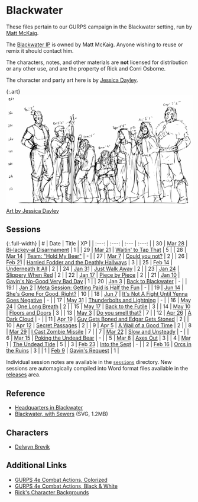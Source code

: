 # Blackwater

These files pertain to our GURPS campaign in the Blackwater setting, run by [Matt McKaig](https://github.com/mlmckaig).

The [Blackwater IP](https://rickosborne.github.io/blackwater/) is owned by Matt McKaig.
Anyone wishing to reuse or remix it should contact him.

The characters, notes, and other materials are **not** licensed for distribution or any other use, and are the property of Rick and Corri Osborne.

The character and party art here is by [Jessica Dayley](https://www.artstation.com/jdayley).

{:.art}
![Party Height Chart](sessions/art/OGPartyHeightChart.svg "Party Height Chart, by Jessica Dayley")
<label><a href="https://www.artstation.com/jdayley">Art by Jessica Dayley</a></label>

## Sessions

{:.full-width}
| # | Date | Title | XP |
| :---: | :---: | :--- | :---: |
| 30 | <abbr title="2021-03-28">Mar 28</abbr> | [Bi-lackey-al Disarmament](sessions/2021-03-28-bi-lackey-al-disarmament.md) | 1 |
| 29 | <abbr title="2021-03-21">Mar 21</abbr> | [Waitin' to Tap That](sessions/2021-03-21-waitin-to-tap-that.md) | 5 |
| 28 | <abbr title="2021-03-14">Mar 14</abbr> | [Team: "Hold My Beer"](sessions/2021-03-14-team-hold-my-beer.md) | - |
| 27 | <abbr title="2021-03-07">Mar 7</abbr> | [Could you not?](sessions/2021-03-07-could-you-not.md) | 2 |
| 26 | <abbr title="2021-02-21">Feb 21</abbr> | [Harried Fodder and the Deathly Hallways](sessions/2021-02-21-harried-fodder-and-the-deathly-hallways.md) | 3 |
| 25 | <abbr title="2021-02-14">Feb 14</abbr> | [Underneath It All](sessions/2021-02-14-underneath-it-all.md) | 2 |
| 24 | <abbr title="2021-01-31">Jan 31</abbr> | [Just Walk Away](sessions/2021-01-31-just-walk-away.md) | 2 |
| 23 | <abbr title="2021-01-24">Jan 24</abbr> | [Slippery When Red](sessions/2021-01-24-slippery-when-red.md) | 2 |
| 22 | <abbr title="2021-01-17">Jan 17</abbr> | [Piece by Piece](sessions/2021-01-17-piece-by-piece.md) | 2 |
| 21 | <abbr title="2021-01-10">Jan 10</abbr> | [Gavin's No-Good Very Bad Day](sessions/2021-01-10-gavins-no-good-very-bad-day.md) | 1 |
| 20 | <abbr title="2021-01-03">Jan 3</abbr> | [Back to Blackwater](sessions/2021-01-03-back-to-blackwater.md) | - |
| 19.1 | <abbr title="2021-01-02">Jan 2</abbr> | [Meta Session: Getting Paid is Half the Fun](sessions/2021-01-02-Meta-Session-GM-Notes.md) | - |
| 19 | <abbr title="2020-06-14">Jun 14</abbr> | [She's Gone For Good, Right?](sessions/2020-06-14-shes-gone-for-good-right.md) | 10 |
| 18 | <abbr title="2020-06-07">Jun 7</abbr> | [It's Not A Fight Until Yenna Goes Negative](sessions/2020-06-07-its-not-a-fight-until-yenna-goes-negative.md) | - |
| 17 | <abbr title="2020-05-31">May 31</abbr> | [Thunderbolts and Lightning](sessions/2020-05-31-thunderbolts-and-lightning.md) | - |
| 16 | <abbr title="2020-05-24">May 24</abbr> | [One Long Breath](sessions/2020-05-24-one-long-breath.md) | 2 |
| 15 | <abbr title="2020-05-17">May 17</abbr> | [Back to the Futile](sessions/2020-05-17-back-to-the-futile.md) | 3 |
| 14 | <abbr title="2020-05-10">May 10</abbr> | [Floors and Doors](sessions/2020-05-10-floors-and-doors.md) | 3 |
| 13 | <abbr title="2020-05-03">May 3</abbr> | [Do you smell that?](sessions/2020-05-03-do-you-smell-that.md) | 7 |
| 12 | <abbr title="2020-04-26">Apr 26</abbr> | [A Dark Cloud](sessions/2020-04-26-a-dark-cloud.md) | - |
| 11 | <abbr title="2020-04-19">Apr 19</abbr> | [Guy Gets Boned and Edgar Gets Stoned](sessions/2020-04-19-boned-and-stoned.md) | 2 |
| 10 | <abbr title="2020-04-12">Apr 12</abbr> | [Secret Passages](sessions/2020-04-12-secret-passages.md) | 2 |
| 9 | <abbr title="2020-04-05">Apr 5</abbr> | [A Wail of a Good Time](sessions/2020-04-05-a-wail-of-a-good-time.md) | 2 |
| 8 | <abbr title="2020-03-29">Mar 29</abbr> | [I Cast Zombie Missile](sessions/2020-03-29-i-cast-zombie-missile.md) | 7 |
| 7 | <abbr title="2020-03-22">Mar 22</abbr> | [Slow and Unsteady](sessions/2020-03-22-slow-and-unsteady.md) | - |
| 6 | <abbr title="2020-03-15">Mar 15</abbr> | [Poking the Undead Bear](sessions/2020-03-15-poking-the-undead-bear.md) | - |
| 5 | <abbr title="2020-03-08">Mar 8</abbr> | [Axes Out](sessions/2020-03-08-axes-out.md) | 3 |
| 4 | <abbr title="2020-03-01">Mar 1</abbr> | [The Undead Tide](sessions/2020-03-01-the-undead-tide.md) | 5 |
| 3 | <abbr title="2020-02-23">Feb 23</abbr> | [Into the Sept](sessions/2020-02-23-into-the-sept.md) | - |
| 2 | <abbr title="2020-02-16">Feb 16</abbr> | [Orcs in the Ruins](sessions/2020-02-16-orcs-in-the-ruins.md) | 3 |
| 1 | <abbr title="2020-02-09">Feb 9</abbr> | [Gavin's Request](sessions/2020-02-09-gavins-request-northunder.md) | 1 |

Individual session notes are available in the [`sessions`](sessions) directory.
New sessions are automagically compiled into Word format files available in the [releases](https://github.com/rickosborne/ttrpg/releases) area.

## Reference

* [Headquarters in Blackwater](reference/hq.md)
* [Blackwater, with Sewers](sessions/art/BlackwaterWithSewers.svg) (SVG, 1.2MB)

## Characters

* [Delwyn Brevik](characters/Delwyn-Brevik.md)

## Additional Links

* [GURPS 4e Combat Actions, Colorized](https://docs.google.com/drawings/u/0/d/1pnqf3oE2S04ZFnGJ5rc2d9WqsWGR5MyqlbzSEGotoqg/edit)
* [GURPS 4e Combat Actions, Black & White](https://docs.google.com/drawings/d/1QrNcPHtXO0Q_IlroUOFpOkRMhUKJu6gCc8zfV3TEmsI/edit)
* [Rick's Character Backgrounds](https://docs.google.com/document/d/1OeipBkEh1d2vbf5vHq0K4Q2kqwYF2oFt6QOlik1BAso/edit)
